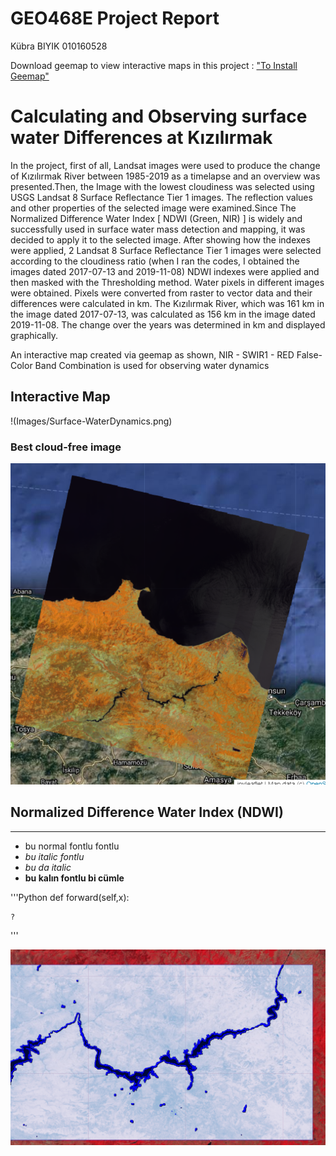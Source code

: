 # GEO468E Project Report
 Kübra BIYIK                     010160528
 
Download geemap to view interactive maps in this project : ["To Install Geemap"](https://pypi.org/project/geemap/)
# Calculating and Observing surface water Differences at Kızılırmak
In the project, first of all, Landsat images were used to produce the change of Kızılırmak River between 1985-2019 as a timelapse and an overview was presented.Then, the Image with the lowest cloudiness was selected using USGS Landsat 8 Surface Reflectance Tier 1 images. The reflection values and other properties of the selected image were examined.Since The Normalized Difference Water Index [ NDWI (Green, NIR) ] is widely and successfully used in surface water mass detection and mapping, it was decided to apply it to the selected image. After showing how the indexes were applied, 2 Landsat 8 Surface Reflectance Tier 1 images were selected according to the cloudiness ratio (when I ran the codes, I obtained the images dated 2017-07-13 and 2019-11-08) NDWI indexes were applied and then masked with the Thresholding method. Water pixels in different images were obtained. Pixels were converted from raster to vector data and their differences were calculated in km. The Kızılırmak River, which was 161 km in the image dated 2017-07-13, was calculated as 156 km in the image dated 2019-11-08. The change over the years was determined in km and displayed graphically.

An interactive map created via geemap as shown, NIR - SWIR1 - RED False-Color Band Combination is used for observing water dynamics
## Interactive Map

!(Images/Surface-WaterDynamics.png)




### Best cloud-free image

![Image that has best cloud ratio ](Images/Best_Image.png)

## Normalized Difference Water Index (NDWI)

***
- bu normal fontlu fontlu
- _bu italic fontlu_
- *bu da italic*
- __bu kalın fontlu bi cümle__

'''Python
    def forward(self,x):
    
    ?
    
'''


![Extracting Water Pixels ](Images/ExtractingWaterPixels.png)
